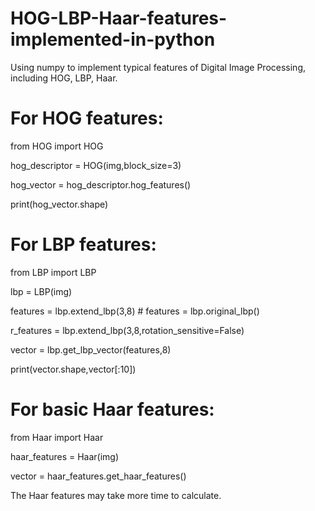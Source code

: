 # HOG-LBP-Haar-features-implemented-in-python
Using numpy to implement typical  features of Digital Image Processing, including HOG, LBP, Haar.


For HOG features:
==
from HOG import HOG

hog_descriptor = HOG(img,block_size=3)

hog_vector = hog_descriptor.hog_features()

print(hog_vector.shape)

For LBP features:
==
from LBP import LBP

lbp = LBP(img)

features = lbp.extend_lbp(3,8)  # features = lbp.original_lbp()

r_features = lbp.extend_lbp(3,8,rotation_sensitive=False)

vector = lbp.get_lbp_vector(features,8)

print(vector.shape,vector[:10])

For basic Haar features:
==
from Haar import Haar

haar_features = Haar(img)

vector = haar_features.get_haar_features()


The Haar features may take more time to calculate.
